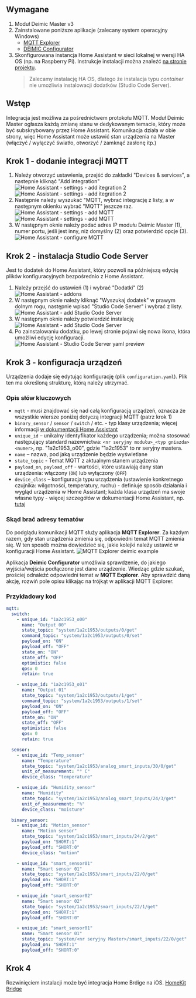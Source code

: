 ## Wymagane
1. Moduł Deimic Master v3
1. Zainstalowane poniższe aplikacje (zalecany system operacyjny Windows)
   * [MQTT Explorer](https://github.com/thomasnordquist/MQTT-Explorer/releases)
   * [DEIMIC Configurator](https://www.deimic.pl/wsparcie,do-pobrania.html)
1. Skonfigurowana instancja Home Assistant w sieci lokalnej w wersji HA OS (np. na Raspberry Pi). Instrukcje instalacji można znaleźć [na stronie projektu](https://www.home-assistant.io/installation/). 
    > Zalecamy instalację HA OS, dlatego że instalacja typu _container_ nie umożliwia instalowacji dodatków (Studio Code Server).

## Wstęp
Integracja jest możliwa za pośrednictwem protokołu MQTT. Moduł Deimic Master ogłasza każdą zmianę stanu w dedykowanym temacie, który może być subskrybowany przez Home Assistant. Komunikacja działa w obie strony, więc Home Assistant może ustawić stan urządzenia na Master (włączyć / wyłączyć światło, otworzyć / zamknąć zasłonę itp.)

## Krok 1 - dodanie integracji MQTT
1. Należy otworzyć ustawienia, przejść do zakładki "Devices & services", a nastepnie kliknąć "Add integration"
    ![Home Assistant - settings - add itegration 2](/assets/image.png)
    ![Home Assistant - settings - add itegration 2](/assets/image-1.png)
1. Następnie należy wyszukać "MQTT, wybrać integrację z listy, a w następnym okienku wybrać "MQTT" jeszcze raz. 
    ![Home Assistant - settings - add MQTT](/assets/image-2.png)
    ![Home Assistant - settings - add MQTT](/assets/image-3.png)
1. W następnym oknie należy podać adres IP modułu Deimic Master (1), numer portu, jeśli jest inny, niż domyślny (2) oraz potwierdzić opcje (3).
    ![Home Assistant - configure MQTT](/assets/image-5.png)

## Krok 2 - instalacja Studio Code Server
Jest to dodatek do Home Assistant, który pozwoli na późniejszą edycję plików konfiguracyjnych bezpośrednio z Home Assistant.

1. Należy przejść do ustawień (1) i wybrać "Dodatki" (2)
    ![Home Assistant - addons](/assets/image-4.png)
1. W następnym oknie należy kliknąć "Wyszukaj dodatek" w prawym dolnym rogu, następnie wpisać "Studio Code Server" i wybrać z listy.
    ![Home Assistant - add Studio Code Server](/assets/image-6.png)
1. W następnym oknie należy potwierdzić instalację
    ![Home Assistant - add Studio Code Server](/assets/image-7.png)
1. Po zainstalowaniu dodatku, po lewej stronie pojawi się nowa ikona, która umożliwi edycję konfiguracji.
    ![Home Assistant - Studio Code Server yaml preview](/assets/image-8.png)

## Krok 3 - konfiguracja urządzeń
Urządzenia dodaje się edytując konfigurację (plik `configuration.yaml`). Plik ten ma określoną strukturę, którą należy utrzymać.

### Opis słów kluczowych
* `mqtt` - musi znajdować się nad całą konfiguracją urządzeń, oznacza że wszystkie wiersze poniżej dotyczą integracji MQTT (patrz krok 1)
* `binary_sensor` / `sensor` / `switch` / etc.  - typ klasy urządzenia; więcej informacji [w dokumentacji Home Assistant](https://www.home-assistant.io/docs/configuration/customizing-devices/#device-class)
* `unique_id` – unikalny identyfikator każdego urządzenia; można stosować następujący standard nazewnictwa: `<nr seryjny modułu>_<typ gniazda><numer>`, np. "1a2c1953_o00", gdzie "1a2c1953" to nr seryjny mastera.
* `name` – nazwa, pod jaką urządzenie będzie wyświetlane
* `state_topic` - Temat MQTT z aktualnym stanem urządzenia
* `payload_on`, `payload_off` - wartości, które ustawiają dany stan urządzenia: włączony (`ON`) lub wyłączony (`OFF`) 
* `device_class` – konfiguracja typu urządzenia (ustawienie konkretnego czujnika: wilgotności, temperatury, ruchu) - definiuje sposób działania i wygląd urządzenia w Home Assistant; każda klasa urządzeń ma swoje własne typy - więcej szczegółów w dokumentacji Home Assistant, np. [tutaj](https://www.home-assistant.io/integrations/sensor/#device-class)
  
### Skąd brać adresy tematów 
Do podglądu komunikacji MQTT służy aplikacja **MQTT Explorer**. Za każdym razem, gdy stan urządzenia zmienia się, odpowiedni temat MQTT zmienia się. W ten sposób można dowiedzieć się, jakie kolejki należy ustawić w konfiguracji Home Assistant.
![MQTT Explorer deimic example](/assets/image-9.png)

Aplikacja **Deimic Configurator** umożliwia sprawdzenie, do jakiego wyjścia/wejścia podłączone jest dane urządzenie. Wiedząc gdzie szukać, prościej odnaleźć odpowiedni temat w **MQTT Explorer**. Aby sprawdzić daną akcję, rozwiń pole opisu klikając na trójkąt w aplikacji MQTT Explorer.

### Przykładowy kod
```yaml
mqtt:
  switch:
    - unique_id: "1a2c1953_o00"
      name: "Output 00"
      state_topic: "system/1a2c1953/outputs/0/get"
      command_topic: "system/1a2c1953/outputs/0/set"
      payload_on: "ON"
      payload_off: "OFF"
      state_on: "ON"
      state_off: "OFF"
      optimistic: false
      qos: 0
      retain: true

    - unique_id: "1a2c1953_o01"
      name: "Output 01"
      state_topic: "system/1a2c1953/outputs/1/get"
      command_topic: "system/1a2c1953/outputs/1/set"
      payload_on: "ON"
      payload_off: "OFF"
      state_on: "ON"
      state_off: "OFF"
      optimistic: false
      qos: 0
      retain: true

  sensor:
    - unique_id: "Temp_sensor"
      name: "Temperature"
      state_topic: "system/1a2c1953/analog_smart_inputs/30/0/get"
      unit_of_measurement: "° C"
      device_class: "temperature"

    - unique_id: "Humidity_sensor"
      name: "Humidity"
      state_topic: "system/1a2c1953/analog_smart_inputs/24/3/get"
      unit_of_measurement: "%"
      device_class: "moisture"

  binary_sensor:
    - unique_id: "Motion_sensor"
      name: "Motion sensor"
      state_topic: "system/1a2c1953/smart_inputs/24/2/get"
      payload_on: "SHORT:1"
      payload_off: "SHORT:0"
      device_class: "motion"

    - unique_id: "smart_sensor01"
      name: "Smart sensor 01"
      state_topic: "system/1a2c1953/smart_inputs/22/0/get"
      payload_on: "SHORT:1"
      payload_off: "SHORT:0"

    - unique_id: "smart_sensor02"
      name: "Smart sensor 02"
      state_topic: "system/1a2c1953/smart_inputs/22/1/get"
      payload_on: "SHORT:1"
      payload_off: "SHORT:0"

    - unique_id: "smart_sensor01"
      name: "Smart sensor 01"
      state_topic: "system/<nr seryjny Master>/smart_inputs/22/0/get"
      payload_on: "SHORT:1"
      payload_off: "SHORT:0"
```

## Krok 4
Rozwinięciem instalacji może być integracja Home Brdige na iOS.
[HomeKit Bridge](https://www.home-assistant.io/integrations/homekit/)
